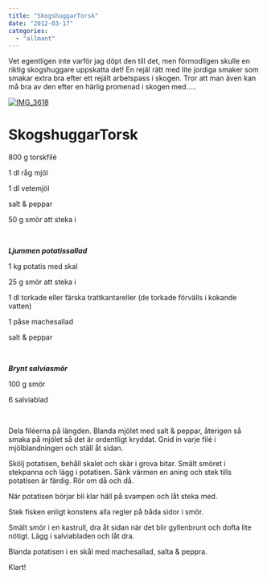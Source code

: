 ```yaml
---
title: "SkogshuggarTorsk"
date: "2012-03-17"
categories: 
  - "allmant"
---
```


Vet egentligen inte varför jag döpt den till det, men förmodligen skulle en riktig skogshuggare uppskatta det! En rejäl rätt med lite jordiga smaker som smakar extra bra efter ett rejält arbetspass i skogen. Tror att man även kan må bra av den efter en härlig promenad i skogen med.....

[![](/static/img/IMG_3618-1024x682.jpg "IMG_3618")](http://import.local/wp-content/uploads/2012/03/IMG_3618.jpg)

# **SkogshuggarTorsk**

800 g torskfilé

1 dl råg mjöl

1 dl vetemjöl

salt & peppar

50 g smör att steka i

 

_**Ljummen potatissallad**_

1 kg potatis med skal

25 g smör att steka i

1 dl torkade eller färska trattkantareller (de torkade förvälls i kokande vatten)

1 påse machesallad

salt & peppar

 

_**Brynt salviasmör**_

100 g smör

6 salviablad

 

Dela filéerna på längden. Blanda mjölet med salt & peppar, återigen så smaka på mjölet så det är ordentligt kryddat. Gnid in varje filé i mjölblandningen och ställ åt sidan.

Skölj potatisen, behåll skalet och skär i grova bitar. Smält smöret i stekpanna och lägg i potatisen. Sänk värmen en aning och stek tills potatisen är färdig. Rör om då och då.

När potatisen börjar bli klar häll på svampen och låt steka med.

Stek fisken enligt konstens alla regler på båda sidor i smör.

Smält smör i en kastrull, dra åt sidan när det blir gyllenbrunt och dofta lite nötigt. Lägg i salviabladen och låt dra.

Blanda potatisen i en skål med machesallad, salta & peppra.

Klart!
